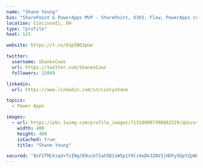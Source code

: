 ```yaml
---
name: "Shane Young"
bio: "SharePoint & PowerApps MVP - SharePoint, O365, Flow, PowerApps consulting? @PowerApps911 | Pure Snark? You found it."
location: Cincinnati, OH
type: "profile"
heat: 115

website: https://t.co/91p5BQ3pUe

twitter:
  username: ShanesCows
  url: https://twitter.com/ShanesCows
  followers: 15049

linkedin:
  url: https://www.linkedin.com/in/cincyshane

topics:
  - Power Apps

images:
  - url: https://pbs.twimg.com/profile_images/713100007398883329/qUzvsvQ3_400x400.jpg
    width: 400
    height: 400
    isCached: true
    title: "Shane Young"

secured: "8sFITMLksqd+TzINgJ89ucb71ah5D1sW5p1t9lz4eDk32NV3jHDFy5DpYZpWEf7jQSgifunst9kH+t2/KFNKtriHF83yDSboMwoa9LLgdnsaEmoYG3jRyVYDgOxAjoKAjdpNjvzHtvuSywIr9R/n2yOit1/XAAvtwCk4Y1EtxXJXF6oyqCmr/0Ngtm6i9mzTrpfusjhN50i4R7I33pgHANl7c/SjFX/tC3ehM9PxgTE1aJc8U+W+sphW4NeK8NgMmvfSMDUsxOv1QV9bGhnCnbIylJHY4qJXe52TCU5vobhr8KXBVq9/dCnoVkcZzqt+MMwTg9Lze8bWa25XuLbevs7zi0hTulWBZQQ2CmP5Sxv1dJwy5GEGUSfY8yLGHawZ/Z8qPejc6yIXCzVEx3WwEJ3644IchXpnjVPR2clv/tM=;x/8fv52GeIGbHlDfOMjsZQ=="
---
```


